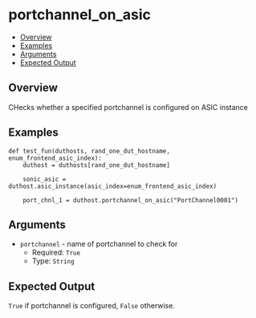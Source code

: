 # portchannel_on_asic

- [Overview](#overview)
- [Examples](#examples)
- [Arguments](#arguments)
- [Expected Output](#expected-output)

## Overview
CHecks whether a specified portchannel is configured on ASIC instance

## Examples
```
def test_fun(duthosts, rand_one_dut_hostname, enum_frontend_asic_index):
    duthost = duthosts[rand_one_dut_hostname]

    sonic_asic = duthost.asic_instance(asic_index=enum_frontend_asic_index)

    port_chnl_1 = duthost.portchannel_on_asic("PortChannel0001")
```

## Arguments
- `portchannel` - name of portchannel to check for
    - Required: `True`
    - Type: `String`

## Expected Output
`True` if portchannel is configured, `False` otherwise.
